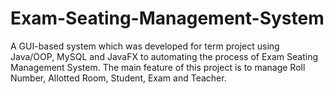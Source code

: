 # Exam-Seating-Management-System
A GUI-based system which was developed for term project using Java/OOP, MySQL and JavaFX to automating the process of Exam Seating Management System. The main feature of this project is to manage Roll Number, Allotted Room, Student, Exam and Teacher.
